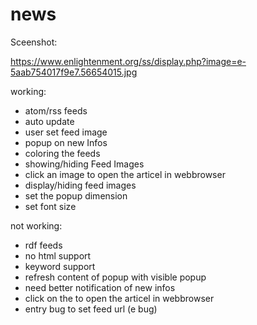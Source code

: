 # news

Sceenshot:

https://www.enlightenment.org/ss/display.php?image=e-5aab754017f9e7.56654015.jpg

working:

- atom/rss feeds
- auto update
- user set feed image
- popup on new Infos
- coloring the feeds
- showing/hiding Feed Images
- click an image to open the articel in webbrowser
- display/hiding feed images
- set the popup dimension
- set font size

not working:

- rdf feeds
- no html support
- keyword support
- refresh content of popup with visible popup
- need better notification of new infos
- click on the  to open the articel in webbrowser
- entry bug to set feed url (e bug)
